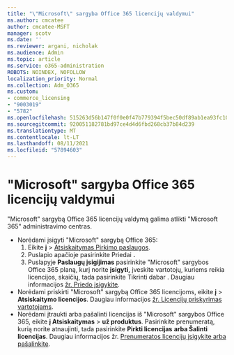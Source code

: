 ```yaml
---
title: "\"Microsoft\" sargyba Office 365 licencijų valdymui"
ms.author: cmcatee
author: cmcatee-MSFT
manager: scotv
ms.date: ''
ms.reviewer: argani, nicholak
ms.audience: Admin
ms.topic: article
ms.service: o365-administration
ROBOTS: NOINDEX, NOFOLLOW
localization_priority: Normal
ms.collection: Adm_O365
ms.custom:
- commerce_licensing
- "9003019"
- "5782"
ms.openlocfilehash: 515263d56b147f0f0e0f47b779394f5bec50df89ab1ea93fc1042384270a2ba3
ms.sourcegitcommit: 920051182781bd97ce4d4d6fbd268cb37b84d239
ms.translationtype: MT
ms.contentlocale: lt-LT
ms.lasthandoff: 08/11/2021
ms.locfileid: "57894603"
---
```

# <a name="microsoft-defender-for-office-365-license-management"></a>"Microsoft" sargyba Office 365 licencijų valdymui

"Microsoft" sargybą Office 365 licencijų valdymą galima atlikti "Microsoft 365" administravimo centras.

- Norėdami įsigyti "Microsoft" sargybą Office 365:
    1. Eikite **į**  >  [Atsiskaitymas Pirkimo paslaugos](https://go.microsoft.com/fwlink/p/?linkid=868433).
    2. Puslapio apačioje pasirinkite Priedai **.**
    3. Puslapyje **Paslaugų įsigijimas** pasirinkite "Microsoft" sargybos Office 365 planą, kurį norite **įsigyti,** įveskite vartotojų, kuriems reikia licencijos, skaičių, tada pasirinkite Tikrinti dabar . Daugiau informacijos [žr. Priedo įsigykite](https://docs.microsoft.com/microsoft-365/commerce/buy-or-edit-an-add-on).
- Norėdami priskirti "Microsoft" sargybą Office 365 licencijoms, eikite **į**  >  **Atsiskaitymo licencijos**. Daugiau informacijos [žr. Licencijų priskyrimas vartotojams](https://docs.microsoft.com/microsoft-365/admin/manage/assign-licenses-to-users).
- Norėdami įtraukti arba pašalinti licencijas iš "Microsoft" sargybos Office 365, eikite **į Atsiskaitymas**  >  **už produktus**. Pasirinkite prenumeratą, kurią norite atnaujinti, tada pasirinkite **Pirkti licencijas** **arba Šalinti licencijas**. Daugiau informacijos žr. [Prenumeratos licencijų įsigykite arba pašalinkite](https://docs.microsoft.com/microsoft-365/commerce/licenses/buy-licenses).